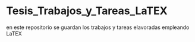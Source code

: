 # Tesis_Trabajos_y_Tareas_LaTEX
 en este repositorio se guardan los trabajos y tareas elavoradas empleando LaTEX
